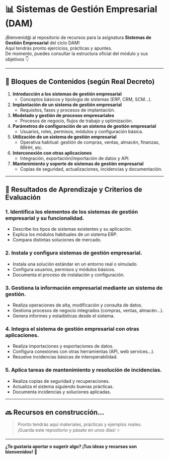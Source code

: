 # 📊 Sistemas de Gestión Empresarial (DAM)

¡Bienvenid@ al repositorio de recursos para la asignatura **Sistemas de Gestión Empresarial** del ciclo DAM!  
Aquí tendrás pronto ejercicios, prácticas y apuntes.  
De momento, puedes consultar la estructura oficial del módulo y sus objetivos 👇

---

## 🧩 Bloques de Contenidos (según Real Decreto)

1. **Introducción a los sistemas de gestión empresarial**  
   - Conceptos básicos y tipología de sistemas (ERP, CRM, SCM...).
2. **Implantación de un sistema de gestión empresarial**  
   - Requisitos, fases y procesos de implantación.
3. **Modelado y gestión de procesos empresariales**  
   - Procesos de negocio, flujos de trabajo y optimización.
4. **Parámetros de configuración de un sistema de gestión empresarial**  
   - Usuarios, roles, permisos, módulos y configuración básica.
5. **Utilización de un sistema de gestión empresarial**  
   - Operativa habitual: gestión de compras, ventas, almacén, finanzas, RRHH, etc.
6. **Interconexión con otras aplicaciones**  
   - Integración, exportación/importación de datos y API.
7. **Mantenimiento y soporte de sistemas de gestión empresarial**  
   - Copias de seguridad, actualizaciones, incidencias y documentación.

---

## 🎯 Resultados de Aprendizaje y Criterios de Evaluación

### 1. Identifica los elementos de los sistemas de gestión empresarial y su funcionalidad.
   - Describe los tipos de sistemas existentes y su aplicación.
   - Explica los módulos habituales de un sistema ERP.
   - Compara distintas soluciones de mercado.

### 2. Instala y configura sistemas de gestión empresarial.
   - Instala una solución estándar en un entorno real o simulado.
   - Configura usuarios, permisos y módulos básicos.
   - Documenta el proceso de instalación y configuración.

### 3. Gestiona la información empresarial mediante un sistema de gestión.
   - Realiza operaciones de alta, modificación y consulta de datos.
   - Gestiona procesos de negocio integrados (compras, ventas, almacén...).
   - Genera informes y estadísticas desde el sistema.

### 4. Integra el sistema de gestión empresarial con otras aplicaciones.
   - Realiza importaciones y exportaciones de datos.
   - Configura conexiones con otras herramientas (API, web services...).
   - Resuelve incidencias básicas de interoperabilidad.

### 5. Aplica tareas de mantenimiento y resolución de incidencias.
   - Realiza copias de seguridad y recuperaciones.
   - Actualiza el sistema siguiendo buenas prácticas.
   - Documenta incidencias y soluciones aplicadas.

---

## 🔜 Recursos en construcción...

> Pronto tendrás aquí materiales, prácticas y ejemplos reales.  
> ¡Guarda este repositorio y pásate en unos días! ⭐

---

**¿Te gustaría aportar o sugerir algo? ¡Tus ideas y recursos son bienvenidos!** 🙌

